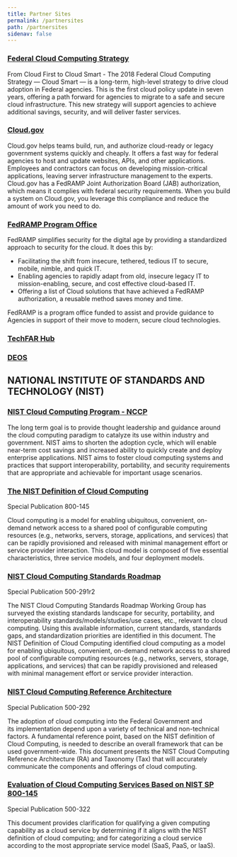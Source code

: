 ```yaml
---
title: Partner Sites
permalink: /partnersites
path: /partnersites
sidenav: false
---
```


### [Federal Cloud Computing Strategy](https://cloud.cio.gov)

From Cloud First to Cloud Smart - The 2018 Federal Cloud Computing Strategy — Cloud Smart — is a long-term, high-level strategy to drive cloud adoption in Federal agencies. This is the first cloud policy update in seven years, offering a path forward for agencies to migrate to a safe and secure cloud infrastructure. This new strategy will support agencies to achieve additional savings, security, and will deliver faster services. 

### [Cloud.gov](https://cloud.gov)

Cloud.gov helps teams build, run, and authorize cloud-ready or legacy government systems quickly and cheaply. It offers a fast way for federal agencies to host and update websites, APIs, and other applications. Employees and contractors can focus on developing mission-critical applications, leaving server infrastructure management to the experts. Cloud.gov has a FedRAMP Joint Authorization Board (JAB) authorization, which means it complies with federal security requirements. When you build a system on Cloud.gov, you leverage this compliance and reduce the amount of work you need to do. 

### [FedRAMP Program Office](https://www.fedramp.gov)

FedRAMP simplifies security for the digital age by providing a standardized approach to security for the cloud. It does this by:

- Facilitating the shift from insecure, tethered, tedious IT to secure, mobile, nimble, and quick IT.
- Enabling agencies to rapidly adapt from old, insecure legacy IT to mission-enabling, secure, and cost effective cloud-based IT.
- Offering a list of Cloud solutions that have achieved a FedRAMP authorization, a reusable method saves money and time.

FedRAMP is a program office funded to assist and provide guidance to Agencies in support of their move to modern, secure cloud technologies.

### [TechFAR Hub](https:/techfarhub.cio.gov)

### [DEOS](/deos)

## NATIONAL INSTITUTE OF STANDARDS AND TECHNOLOGY (NIST)

### [NIST Cloud Computing Program - NCCP](https://www.nist.gov/programs-projects/nist-cloud-computing-program-nccp)

The long term goal is to provide thought leadership and guidance around the cloud computing paradigm to catalyze its use within industry and government. NIST aims to shorten the adoption cycle, which will enable near-term cost savings and increased ability to quickly create and deploy enterprise applications. NIST aims to foster cloud computing systems and practices that support interoperability, portability, and security requirements that are appropriate and achievable for important usage scenarios.

### [The NIST Definition of Cloud Computing](https://csrc.nist.gov/publications/detail/sp/800-145/final)
Special Publication 800-145

Cloud computing is a model for enabling ubiquitous, convenient, on-demand network access to a shared pool of configurable computing resources (e.g., networks, servers, storage, applications, and services) that can be rapidly provisioned and released with minimal management effort or service provider interaction. This cloud model is composed of five essential characteristics, three service models, and four deployment models.

### [NIST Cloud Computing Standards Roadmap](https://www.nist.gov/publications/nist-cloud-computing-standards-roadmap)
Special Publication 500-291r2

The NIST Cloud Computing Standards Roadmap Working Group has surveyed the existing standards landscape for security, portability, and interoperability standards/models/studies/use cases, etc., relevant to cloud computing. Using this available information, current standards, standards gaps, and standardization priorities are identified in this document. The NIST Definition of Cloud Computing identified cloud computing as a model for enabling ubiquitous, convenient, on-demand network access to a shared pool of configurable computing resources (e.g., networks, servers, storage, applications, and services) that can be rapidly provisioned and released with minimal management effort or service provider interaction.

### [NIST Cloud Computing Reference Architecture](https://www.nist.gov/publications/nist-cloud-computing-reference-architecture)
Special Publication 500-292

The adoption of cloud computing into the Federal Government and its implementation depend upon a variety of technical and non-technical factors. A fundamental reference point, based on the NIST definition of Cloud Computing, is needed to describe an overall framework that can be used government-wide. This document presents the NIST Cloud Computing Reference Architecture (RA) and Taxonomy (Tax) that will accurately communicate the components and offerings of cloud computing.

### [Evaluation of Cloud Computing Services Based on NIST SP 800-145](https://www.nist.gov/publications/evaluation-cloud-computing-services-based-nist-sp-800-145)
Special Publication 500-322

This document provides clarification for qualifying a given computing capability as a cloud service by determining if it aligns with the NIST definition of cloud computing; and for categorizing a cloud service according to the most appropriate service model (SaaS, PaaS, or IaaS).